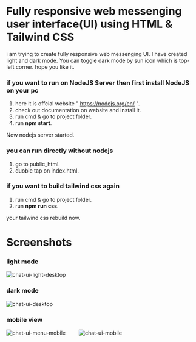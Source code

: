 # Fully responsive web messenging user interface(UI) using HTML & Tailwind CSS 
i am trying to create fully responsive web messenging UI. I have created light and dark mode. You can toggle dark mode by sun icon which is top-left corner. hope you like it.  


### if you want to run on NodeJS Server then first install NodeJS on your pc
1. here it is offcial website " https://nodejs.org/en/ ".
2. check out documentation on website and install it.
3. run cmd & go to project folder.
4. run **npm start**.

Now nodejs server started.

### you can run directly without nodejs
1. go to public_html.
2. duoble tap on index.html.

### if you want to build tailwind css again
1. run cmd & go to project folder.
2. run **npm run css**.

your tailwind css rebuild now.

# Screenshots
### light mode
![chat-ui-light-desktop](https://user-images.githubusercontent.com/54768757/117575432-5d18fd80-b0ff-11eb-96e5-845fc146cc42.png)
### dark mode
![chat-ui-desktop](https://user-images.githubusercontent.com/54768757/117575436-61451b00-b0ff-11eb-8121-5aa7280aca85.png)
### mobile view
![chat-ui-menu-mobile](https://user-images.githubusercontent.com/54768757/117575458-7cb02600-b0ff-11eb-9993-110dae6cca77.png) &nbsp;&nbsp;&nbsp;&nbsp;&nbsp;&nbsp;&nbsp;
![chat-ui-mobile](https://user-images.githubusercontent.com/54768757/117575460-7de15300-b0ff-11eb-92aa-fe243adba3c1.png)

